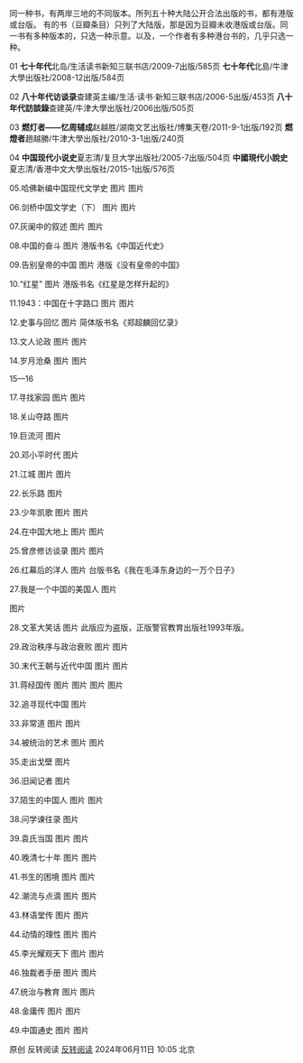 同一种书，有两岸三地的不同版本。所列五十种大陆公开合法出版的书，都有港版或台版。
有的书（豆瓣条目）只列了大陆版，那是因为豆瓣未收港版或台版。同一书有多种版本的，只选一种示意。以及，一个作者有多种港台书的，几乎只选一种。

01
**七十年代**北岛/生活读书新知三联书店/2009-7出版/585页
**七十年代**北島/牛津大學出版社/2008-12出版/584页

02
**八十年代访谈录**查建英主编/生活·读书·新知三联书店/2006-5出版/453页
**八十年代訪談錄**查建英/牛津大學出版社/2006出版/505页

03
**燃灯者——忆周辅成**赵越胜/湖南文艺出版社/博集天卷/2011-9-1出版/192页
**燃燈者**趙越勝/牛津大學出版社/2010-3-1出版/240页

04
**中国现代小说史**夏志清/复旦大学出版社/2005-7出版/504页
**中國現代小說史**夏志清/香港中文大學出版社/2015-1出版/576页

05.哈佛新编中国现代文学史
图片
图片

06.剑桥中国文学史（下）
图片
图片

07.灰阑中的叙述
图片
图片

08.中国的奋斗
图片
港版书名《中国近代史》

09.告别皇帝的中国
图片
港版《没有皇帝的中国》

10.“红星”
图片
港版书名《红星是怎样升起的》

11.1943：中国在十字路口
图片
图片

12.史事与回忆
图片
简体版书名《郑超麟回忆录》

13.文人论政
图片
图片

14.岁月沧桑
图片
图片

15—16


17.寻找家园
图片
图片

18.关山夺路
图片

19.巨流河
图片

20.邓小平时代
图片

21.江城
图片
图片

22.长乐路
图片

23.少年凯歌
图片
图片

24.在中国大地上
图片
图片

25.曾彦修访谈录
图片
图片

26.红幕后的洋人
图片
台版书名《我在毛泽东身边的一万个日子》

27.我是一个中国的美国人
图片

图片

28.文革大笑话
图片
此版应为盗版，正版警官教育出版社1993年版。

29.政治秩序与政治衰败
图片
图片

30.末代王朝与近代中国
图片
图片

31.蒋经国传
图片
图片
图片
图片

32.追寻现代中国
图片

33.非常道
图片
图片

34.被统治的艺术
图片
图片

35.走出戈壁
图片

36.旧闻记者
图片

37.陌生的中国人
图片
图片

38.问学谏往录
图片

39.袁氏当国
图片
图片

40.晚清七十年
图片
图片

41.书生的困境
图片
图片

42.潮流与点滴
图片
图片

43.林语堂传
图片
图片

44.动情的理性
图片
图片

45.李光耀观天下
图片
图片

46.独裁者手册
图片
图片

47.统治与教育
图片
图片

48.金庸传
图片
图片

49.中国通史
图片
图片

​原创 反转阅读 [反转阅读](javascript:void(0);) 2024年06月11日 10:05 北京

